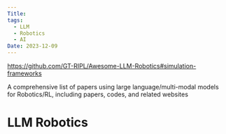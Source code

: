```yaml
---
Title: 
tags:
  - LLM
  - Robotics
  - AI
Date: 2023-12-09
---
```

https://github.com/GT-RIPL/Awesome-LLM-Robotics#simulation-frameworks

A comprehensive list of papers using large language/multi-modal models for Robotics/RL, including papers, codes, and related websites
# LLM Robotics 